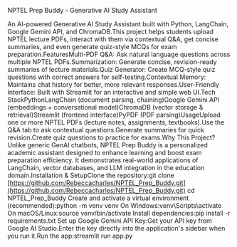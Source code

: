 NPTEL Prep Buddy - Generative AI Study Assistant

An AI-powered Generative AI Study Assistant built with Python, LangChain, Google Gemini API, and ChromaDB.This project helps students upload NPTEL lecture PDFs, interact with them via contextual Q&A, get concise summaries, and even generate quiz-style MCQs for exam preparation.FeaturesMulti-PDF Q&A: Ask natural language questions across multiple NPTEL PDFs.Summarization: Generate concise, revision-ready summaries of lecture materials.Quiz Generator: Create MCQ-style quiz questions with correct answers for self-testing.Contextual Memory: Maintains chat history for better, more relevant responses.User-Friendly Interface: Built with Streamlit for an interactive and simple web UI.Tech StackPythonLangChain (document parsing, chaining)Google Gemini API (embeddings + conversational model)ChromaDB (vector storage & retrieval)Streamlit (frontend interface)PyPDF (PDF parsing)UsageUpload one or more NPTEL PDFs (lecture notes, assignments, textbooks).Use the Q&A tab to ask contextual questions.Generate summaries for quick revision.Create quiz questions to practice for exams.Why This Project?Unlike generic GenAI chatbots, NPTEL Prep Buddy is a personalized academic assistant designed to enhance learning and boost exam preparation efficiency. It demonstrates real-world applications of LangChain, vector databases, and LLM integration in the education domain.Installation & SetupClone the repository:git clone [https://github.com/Rebeccacharles/NPTEL_Prep_Buddy.git](https://github.com/Rebeccacharles/NPTEL_Prep_Buddy.git)
cd NPTEL_Prep_Buddy
Create and activate a virtual environment (recommended):python -m venv venv
On Windows:venv\Scripts\activate
On macOS/Linux:source venv/bin/activate
Install dependencies:pip install -r requirements.txt
Set up Google Gemini API Key:Get your API key from Google AI Studio.Enter the key directly into the application's sidebar when you run it.Run the app:streamlit run app.py
